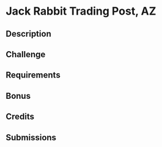 # Jack Rabbit Trading Post, AZ

## Description

## Challenge

## Requirements

## Bonus

## Credits

## Submissions
